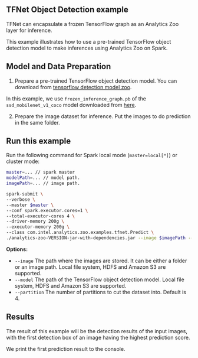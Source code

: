 ## TFNet Object Detection example

TFNet can encapsulate a frozen TensorFlow graph as an Analytics Zoo layer for inference.

This example illustrates how to use a pre-trained TensorFlow object detection model
to make inferences using Analytics Zoo on Spark.

## Model and Data Preparation
1. Prepare a pre-trained TensorFlow object detection model. You can download from [tensorflow detection model zoo](https://github.com/tensorflow/models/blob/master/research/object_detection/g3doc/detection_model_zoo.md).

In this example, we use `frozen_inference_graph.pb` of the `ssd_mobilenet_v1_coco` model downloaded from [here](http://download.tensorflow.org/models/object_detection/ssd_mobilenet_v1_coco_2017_11_17.tar.gz).

2. Prepare the image dataset for inference. Put the images to do prediction in the same folder.

## Run this example
Run the following command for Spark local mode (`master=local[*]`) or cluster mode:

```bash
master=... // spark master
modelPath=... // model path.
imagePath=... // image path.

spark-submit \
--verbose \
--master $master \
--conf spark.executor.cores=1 \
--total-executor-cores 4 \
--driver-memory 200g \
--executor-memory 200g \
--class com.intel.analytics.zoo.examples.tfnet.Predict \
./analytics-zoo-VERSION-jar-with-dependencies.jar --image $imagePath --model $modelPath --partition 4
```

__Options:__
* `--image` The path where the images are stored. It can be either a folder or an image path. Local file system, HDFS and Amazon S3 are supported.
* `--model` The path of the TensorFlow object detection model. Local file system, HDFS and Amazon S3 are supported.
* `--partition` The number of partitions to cut the dataset into. Default is 4.

## Results
The result of this example will be the detection results of the input images, with the first detection box of an image having the highest prediction score.

We print the first prediction result to the console.
